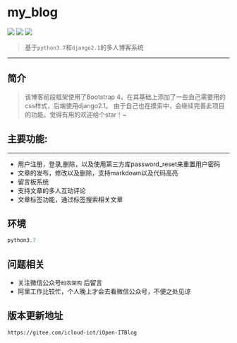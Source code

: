 # my_blog
![](https://img.shields.io/badge/python-3.7-brightgreen.svg) ![](https://img.shields.io/badge/django-2.1-ff69b4.svg) ![](https://img.shields.io/badge/Powered%20by-%40%20opsonly-blue.svg)
 > 基于```python3.7```和```django2.1```的多人博客系统
---

## 简介
> 该博客前段框架使用了Bootstrap 4，在其基础上添加了一些自己需要用的css样式，后端使用django2.1。
> 由于自己也在摸索中，会继续完善此项目的功能。觉得有用的欢迎给个star！~

## 主要功能:
---
- 用户注册，登录,删除，以及使用第三方库password_reset来重置用户密码
- 文章的发布，修改以及删除，支持markdown以及代码高亮
- 留言板系统
- 支持文章的多人互动评论
- 文章标签功能，通过标签搜索相关文章

## 环境
```python
python3.7
```


## 问题相关
- 关注微信公众号``码农架构`` 后留言
- 阿里工作比较忙，个人晚上才会去看微信公众号，不便之处见谅

## 版本更新地址
``` https://gitee.com/icloud-iot/iOpen-ITBlog ```
